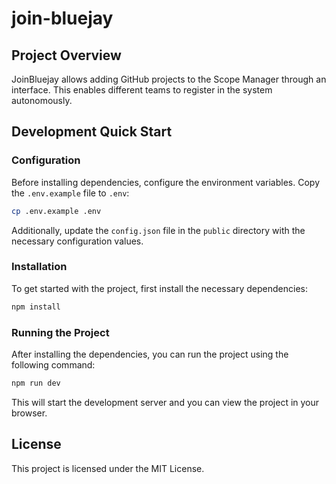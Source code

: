 # join-bluejay

## Project Overview
JoinBluejay allows adding GitHub projects to the Scope Manager through an interface. This enables different teams to register in the system autonomously.

## Development Quick Start

### Configuration
Before installing dependencies, configure the environment variables. Copy the `.env.example` file to `.env`:

```bash
cp .env.example .env
```

Additionally, update the `config.json` file in the `public` directory with the necessary configuration values.

### Installation
To get started with the project, first install the necessary dependencies:

```bash
npm install
```

### Running the Project
After installing the dependencies, you can run the project using the following command:

```bash
npm run dev
```

This will start the development server and you can view the project in your browser.

## License
This project is licensed under the MIT License.